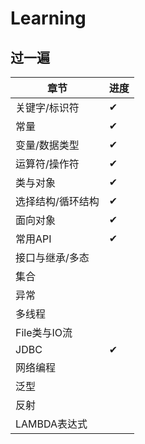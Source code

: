 # Learning
## 过一遍
| **章节** | **进度** |
|---|---|
|关键字/标识符|✔︎|
|常量|✔︎|
|变量/数据类型|✔︎|
|运算符/操作符|✔︎|
|类与对象|✔︎|
|选择结构/循环结构|✔︎|
|面向对象|✔︎|
|常用API|✔︎|
|接口与继承/多态||
|集合||
|异常||
|多线程||
|File类与IO流||
|JDBC|✔︎|
|网络编程||
|泛型||
|反射||
|LAMBDA表达式||
  
